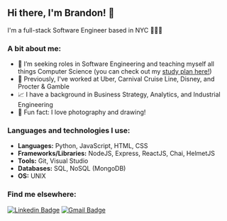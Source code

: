 ## Hi there, I'm Brandon! 👋
I'm a full-stack Software Engineer based in NYC 👨🏼‍💻

### A bit about me:
- 🔭 I’m seeking roles in Software Engineering and teaching myself all things Computer Science (you can check out my [study plan here!](https://github.com/peeblesbrandon/CS_and_SWE_study_plan/blob/master/README.md))
- 💼 Previously, I've worked at Uber, Carnival Cruise Line, Disney, and Procter & Gamble
- 📈 I have a background in Business Strategy, Analytics, and Industrial Engineering
- 📸 Fun fact: I love photography and drawing!

### Languages and technologies I use:
* __Languages:__ Python, JavaScript, HTML, CSS
* __Frameworks/Libraries:__ NodeJS, Express, ReactJS, Chai, HelmetJS
* __Tools:__ Git, Visual Studio
* __Databases:__ SQL, NoSQL (MongoDB)
* __OS:__ UNIX

### Find me elsewhere:
[![Linkedin Badge](https://img.shields.io/badge/-LinkedIn-blue?style=flat-square&logo=Linkedin&logoColor=white&link=https://linkedin.com/in/brandonpeebles)](https://linkedin.com/in/brandonpeebles)
[![Gmail Badge](https://img.shields.io/badge/-Gmail-c14438?style=flat-square&logo=Gmail&logoColor=white&link=mailto:peeblesbrandon@gmail.com)](mailto:peeblesbrandon@gmail.com)

